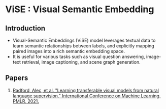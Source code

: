 # ViSE : Visual Semantic Embedding

## Introduction
- Visual-Semantic Embeddings (ViSE) model leverages textual data to learn semantic relationships between labels, and explicitly mapping paired images into a rich semantic embedding space. 
- It is useful for various tasks such as visual question answering, image-text retrieval, image captioning, and scene graph generation. 

## Papers
1. [Radford, Alec, et al. "Learning transferable visual models from natural language supervision." International Conference on Machine Learning. PMLR, 2021.](https://arxiv.org/abs/2103.00020)
